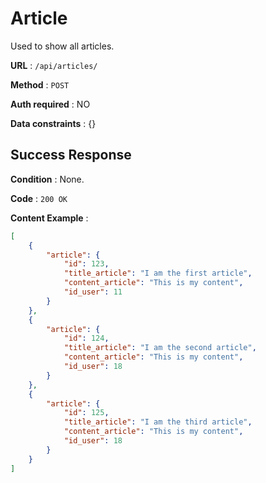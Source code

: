# Article

Used to show all articles.

**URL** : `/api/articles/`

**Method** : `POST`

**Auth required** : NO

**Data constraints** : {}

## Success Response

**Condition** : None.

**Code** : `200 OK`

**Content Example** :

```json
[
    {
        "article": {
            "id": 123,
            "title_article": "I am the first article",
            "content_article": "This is my content",
            "id_user": 11
        }
    },
    {
        "article": {
            "id": 124,
            "title_article": "I am the second article",
            "content_article": "This is my content",
            "id_user": 18
        }
    },
    {
        "article": {
            "id": 125,
            "title_article": "I am the third article",
            "content_article": "This is my content",
            "id_user": 18
        }
    }
]
```


